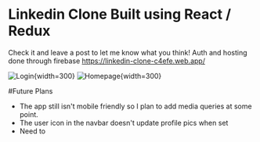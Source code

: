 # Linkedin Clone Built using React / Redux
Check it and leave a post to let me know what you think!
Auth and hosting done through firebase
https://linkedin-clone-c4efe.web.app/


![Login](https://user-images.githubusercontent.com/41496691/221384426-e350c31d-796d-4512-ae67-c84f5821d507.PNG){width=300}
![Homepage](https://user-images.githubusercontent.com/41496691/221384459-f8f9994d-3a03-44a7-9bcb-0caa6357036c.PNG){width=300}


#Future Plans
- The app still isn't mobile friendly so I plan to add media queries at some point.
- The user icon in the navbar doesn't update profile pics when set
- Need to 
